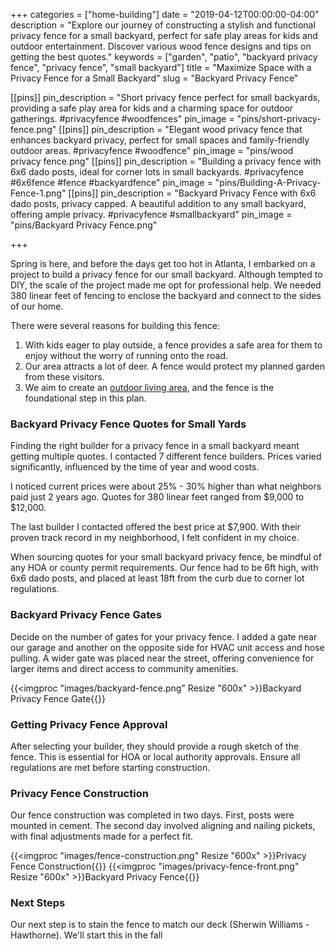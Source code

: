+++
categories = ["home-building"]
date = "2019-04-12T00:00:00-04:00"
description = "Explore our journey of constructing a stylish and functional privacy fence for a small backyard, perfect for safe play areas for kids and outdoor entertainment. Discover various wood fence designs and tips on getting the best quotes."
keywords = ["garden", "patio", "backyard privacy fence", "privacy fence", "small backyard"]
title = "Maximize Space with a Privacy Fence for a Small Backyard"
slug = "Backyard Privacy Fence"

[[pins]]
pin_description = "Short privacy fence perfect for small backyards, providing a safe play area for kids and a charming space for outdoor gatherings. #privacyfence #woodfences"
pin_image = "pins/short-privacy-fence.png"
[[pins]]
pin_description = "Elegant wood privacy fence that enhances backyard privacy, perfect for small spaces and family-friendly outdoor areas. #privacyfence #woodfence"
pin_image = "pins/wood privacy fence.png"
[[pins]]
pin_description = "Building a privacy fence with 6x6 dado posts, ideal for corner lots in small backyards. #privacyfence #6x6fence #fence #backyardfence"
pin_image = "pins/Building-A-Privacy-Fence-1.png"
[[pins]]
pin_description = "Backyard Privacy Fence with 6x6 dado posts, privacy capped. A beautiful addition to any small backyard, offering ample privacy. #privacyfence #smallbackyard"
pin_image = "pins/Backyard Privacy Fence.png"

+++

Spring is here, and before the days get too hot in Atlanta, I embarked on a project to build a privacy fence for our small backyard. Although tempted to DIY, the scale of the project made me opt for professional help. We needed 380 linear feet of fencing to enclose the backyard and connect to the sides of our home.

There were several reasons for building this fence:

1. With kids eager to play outside, a fence provides a safe area for them to enjoy without the worry of running onto the road.
2. Our area attracts a lot of deer. A fence would protect my planned garden from these visitors.
3. We aim to create an [outdoor living area](https://www.pinterest.com/drawbuildplay/outdoor-living/ "Outdoor Living Area"), and the fence is the foundational step in this plan.

### Backyard Privacy Fence Quotes for Small Yards

Finding the right builder for a privacy fence in a small backyard meant getting multiple quotes. I contacted 7 different fence builders. Prices varied significantly, influenced by the time of year and wood costs.

I noticed current prices were about 25% - 30% higher than what neighbors paid just 2 years ago. Quotes for 380 linear feet ranged from $9,000 to $12,000.

The last builder I contacted offered the best price at $7,900. With their proven track record in my neighborhood, I felt confident in my choice.

When sourcing quotes for your small backyard privacy fence, be mindful of any HOA or county permit requirements. Our fence had to be 6ft high, with 6x6 dado posts, and placed at least 18ft from the curb due to corner lot regulations.

### Backyard Privacy Fence Gates

Decide on the number of gates for your privacy fence. I added a gate near our garage and another on the opposite side for HVAC unit access and hose pulling. A wider gate was placed near the street, offering convenience for larger items and direct access to community amenities.

{{<imgproc "images/backyard-fence.png" Resize "600x" >}}Backyard Privacy Fence Gate{{</imgproc>}} 

### Getting Privacy Fence Approval

After selecting your builder, they should provide a rough sketch of the fence. This is essential for HOA or local authority approvals. Ensure all regulations are met before starting construction.

### Privacy Fence Construction

Our fence construction was completed in two days. First, posts were mounted in cement. The second day involved aligning and nailing pickets, with final adjustments made for a perfect fit.

{{<imgproc "images/fence-construction.png" Resize "600x" >}}Privacy Fence Construction{{</imgproc>}} 
{{<imgproc "images/privacy-fence-front.png" Resize "600x" >}}Backyard Privacy Fence{{</imgproc>}} 

### Next Steps

Our next step is to stain the fence to match our deck (Sherwin Williams - Hawthorne). We'll start this in the fall

